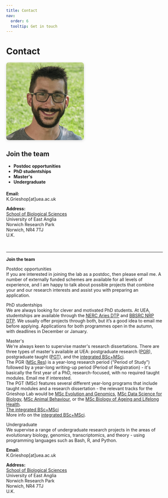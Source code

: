 ```yaml
---
title: Contact
nav:
  order: 6
  tooltip: Get in touch
---
```


# Contact

<div style="display: flex; flex-wrap: wrap; gap: 2rem; align-items: flex-start; margin-bottom: 2rem;">
  <img src="/images/Karl_portrait.jpg" alt="Karl Grieshop" style="max-width: 250px; border-radius: 8px; box-shadow: 0 2px 8px #0002;">
  <div style="flex: 1 1 300px;">
    <h2 style="margin-top:0;">Join the team</h2>
    <ul style="margin-bottom: 1.5em;">
      <li><strong>Postdoc opportunities</strong></li>
      <li><strong>PhD studentships</strong></li>
      <li><strong>Master's</strong></li>
      <li><strong>Undergraduate</strong></li>
    </ul>
    <p><strong>Email:</strong><br>K.Grieshop[at]uea.ac.uk</p>
    <p><strong>Address:</strong><br>
      <a href="https://research-portal.uea.ac.uk/en/persons/karl-grieshop">School of Biological Sciences</a><br>
      University of East Anglia<br>
      Norwich Research Park<br>
      Norwich, NR4 7TJ<br>
      U.K.
    </p>
  </div>
</div>

---

**Join the team**

Postdoc opportunities  
If you are interested in joining the lab as a postdoc, then please email me. A number of externally funded schemes are available for all levels of experience, and I am happy to talk about possible projects that combine your and our research interests and assist you with preparing an application.

PhD studentships  
We are always looking for clever and motivated PhD students. At UEA, studentships are available through the [NERC Aries DTP](https://www.aries-dtp.ac.uk/) and [BBSRC NRP DTP](https://biodtp.norwichresearchpark.ac.uk/). We usually offer projects through both, but it’s a good idea to email me before applying. Applications for both programmes open in the autumn, with deadlines in December or January.

Master's  
We're always keen to supervise master's research dissertations. There are three types of master's available at UEA: postgraduate research ([PGR](https://www.uea.ac.uk/course/phd-doctorate/postgraduate-research-in-biological-sciences)), postgraduate taught ([PGT](https://www.uea.ac.uk/search/courses?primaryCategory%5B0%5D=Postgraduate&department%5B0%5D=Biological%20Sciences)), and the [integrated BSc+MSci](https://www.uea.ac.uk/course/undergraduate/msci-biological-sciences).  
The PGR ([MSc Res](https://www.uea.ac.uk/research/research-with-us/postgraduate-research/postgraduate-qualifications-explained/masters-by-research)) is a year-long research period ("Period of Study") followed by a year-long writing-up period (Period of Registration) - it's basically the first year of a PhD, research-focused, with no required taught modules. Email me if interested.  
The PGT (MSc) features several different year-long programs that include taught modules and a research dissertation - the relevant tracks for the Grieshop Lab would be [MSc Evolution and Genomics](https://www.uea.ac.uk/course/postgraduate/msc-evolution-and-genomics), [MSc Data Science for Biology](https://www.uea.ac.uk/course/postgraduate/msc-data-science-for-biology), [MSc Animal Behaviour](https://www.uea.ac.uk/course/postgraduate/msc-animal-behaviour), or the [MSc Biology of Ageing and Lifelong Health](https://www.uea.ac.uk/course/postgraduate/msc-biology-of-ageing-and-lifelong-health).  
[The integrated BSc+MSci](https://www.uea.ac.uk/course/undergraduate/msci-biological-sciences)  
More info on the [integrated BSc+MSci](https://www.uea.ac.uk/course/undergraduate/msci-biological-sciences#course_modules).

Undergraduate  
We supervise a range of undergraduate research projects in the areas of evolutionary biology, genomics, transcriptomics, and theory - using programming languages such as Bash, R, and Python.

**Email:**  
K.Grieshop[at]uea.ac.uk

**Address:**  
[School of Biological Sciences](https://research-portal.uea.ac.uk/en/persons/karl-grieshop)  
University of East Anglia  
Norwich Research Park  
Norwich, NR4 7TJ  
U.K.

